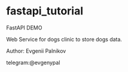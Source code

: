 # fastapi_tutorial
FastAPI DEMO

Web Service for dogs clinic to store dogs data.

Author: Evgenii Palnikov

telegram:@evgenypal

